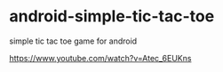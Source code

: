 # android-simple-tic-tac-toe
simple tic tac toe game for android

https://www.youtube.com/watch?v=Atec_6EUKns
